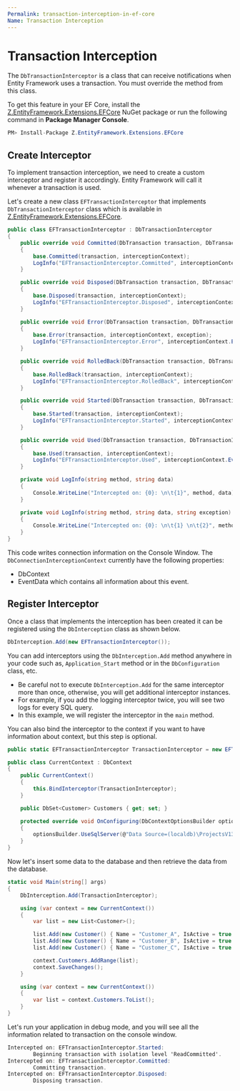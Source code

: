 ```yaml
---
Permalink: transaction-interception-in-ef-core
Name: Transaction Interception
---
```


# Transaction Interception

The `DbTransactionInterceptor` is a class that can receive notifications when Entity Framework uses a transaction. You must override the method from this class.

To get this feature in your EF Core, install the [Z.EntityFramework.Extensions.EFCore](https://www.nuget.org/packages/Z.EntityFramework.Extensions.EFCore/) NuGet package or run the following command in **Package Manager Console**.

```csharp
PM> Install-Package Z.EntityFramework.Extensions.EFCore
```

## Create Interceptor

To implement transaction interception, we need to create a custom interceptor and register it accordingly. Entity Framework will call it whenever a transaction is used.

Let's create a new class `EFTransactionInterceptor` that implements `DbTransactionInterceptor` class which is available in [Z.EntityFramework.Extensions.EFCore](https://www.nuget.org/packages/Z.EntityFramework.Extensions.EFCore/).

```csharp
public class EFTransactionInterceptor : DbTransactionInterceptor
{
    public override void Committed(DbTransaction transaction, DbTransactionInterceptionContext interceptionContext)
    {
        base.Committed(transaction, interceptionContext);
        LogInfo("EFTransactionInterceptor.Committed", interceptionContext.EventData.ToString());
    }

    public override void Disposed(DbTransaction transaction, DbTransactionInterceptionContext interceptionContext)
    {
        base.Disposed(transaction, interceptionContext);
        LogInfo("EFTransactionInterceptor.Disposed", interceptionContext.EventData.ToString());
    }

    public override void Error(DbTransaction transaction, DbTransactionInterceptionContext interceptionContext, Exception exception)
    {
        base.Error(transaction, interceptionContext, exception);
        LogInfo("EFTransactionInterceptor.Error", interceptionContext.EventData.ToString(), exception.Message);
    }

    public override void RolledBack(DbTransaction transaction, DbTransactionInterceptionContext interceptionContext)
    {
        base.RolledBack(transaction, interceptionContext);
        LogInfo("EFTransactionInterceptor.RolledBack", interceptionContext.EventData.ToString());
    }

    public override void Started(DbTransaction transaction, DbTransactionInterceptionContext interceptionContext)
    {
        base.Started(transaction, interceptionContext);
        LogInfo("EFTransactionInterceptor.Started", interceptionContext.EventData.ToString());
    }

    public override void Used(DbTransaction transaction, DbTransactionInterceptionContext interceptionContext)
    {
        base.Used(transaction, interceptionContext);
        LogInfo("EFTransactionInterceptor.Used", interceptionContext.EventData.ToString());
    }

    private void LogInfo(string method, string data)
    {
        Console.WriteLine("Intercepted on: {0}: \n\t{1}", method, data);
    }

    private void LogInfo(string method, string data, string exception)
    {
        Console.WriteLine("Intercepted on: {0}: \n\t{1} \n\t{2}", method, data, exception);
    }
}
```

This code writes connection information on the Console Window. The `DbConnectionInterceptionContext` currently have the following properties: 

 - DbContext
 - EventData which contains all information about this event.

## Register Interceptor

Once a class that implements the interception has been created it can be registered using the `DbInterception` class as shown below. 

```csharp
DbInterception.Add(new EFTransactionInterceptor());
```

You can add interceptors using the `DbInterception.Add` method anywhere in your code such as, `Application_Start` method or in the `DbConfiguration` class, etc.

 - Be careful not to execute `DbInterception.Add` for the same interceptor more than once, otherwise, you will get additional interceptor instances. 
 - For example, if you add the logging interceptor twice, you will see two logs for every SQL query.
 - In this example, we will register the interceptor in the `main` method.

You can also bind the interceptor to the context if you want to have information about context, but this step is optional.

```csharp
public static EFTransactionInterceptor TransactionInterceptor = new EFTransactionInterceptor();

public class CurrentContext : DbContext
{
    public CurrentContext()
    {
        this.BindInterceptor(TransactionInterceptor);
    }

    public DbSet<Customer> Customers { get; set; }

    protected override void OnConfiguring(DbContextOptionsBuilder optionsBuilder)
    {
        optionsBuilder.UseSqlServer(@"Data Source=(localdb)\ProjectsV13;Initial Catalog=TestDB;");
    }
}
```

Now let's insert some data to the database and then retrieve the data from the database.

```csharp
static void Main(string[] args)
{
    DbInterception.Add(TransactionInterceptor);

    using (var context = new CurrentContext())
    {
        var list = new List<Customer>();

        list.Add(new Customer() { Name = "Customer_A", IsActive = true });
        list.Add(new Customer() { Name = "Customer_B", IsActive = true });
        list.Add(new Customer() { Name = "Customer_C", IsActive = true });

        context.Customers.AddRange(list);
        context.SaveChanges();
    }

    using (var context = new CurrentContext())
    {
        var list = context.Customers.ToList();
    }
}
```

Let's run your application in debug mode, and you will see all the information related to transaction on the console window.

```csharp
Intercepted on: EFTransactionInterceptor.Started:
        Beginning transaction with isolation level 'ReadCommitted'.
Intercepted on: EFTransactionInterceptor.Committed:
        Committing transaction.
Intercepted on: EFTransactionInterceptor.Disposed:
        Disposing transaction.
```
